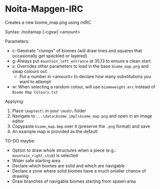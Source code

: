 # Noita-Mapgen-IRC
Creates a new biome_map.png using mIRC

Syntax: /noitamap [-cgsw] \<amount\>

Parameters:
 - c: Generate "clumps" of biomes (will draw lines and squares that occasionally get speckled or layered)
 - g: Always put `mountain_left_entrance` at 35,13 to ensure a clean start
 - s: Overrides other parameters to load in the base `biome_map.png` and swap colours out.
     - Put a number in \<amount\> to declare how many substitutions you want to attempt
 - w: When selecting a random colour, will use `biomeweight.mrc` instead of `Biome Map Colours.txt`

Applying:
1. Place `\maptest\` in your `\mods\` folder
2. Navigate to `...\data\biome_impl\biome_map.png` and open in an image editor
3. Copypaste `biome_map.bmp` over it (preserve the `.png` format) and save
4. An example map is provided as the default

TO-DO maybe:
- Option to draw whole structures when a piece (e.g.: `mountain_right_stub`) is selected
- Wider safe starting area
- Declare which biomes are solid and which are navigable
- Declare a zone where solid biomes have a much smaller chance of drawing
- Draw branches of navigable biomes starting from spawn area
